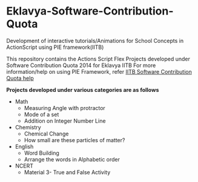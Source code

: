 # Eklavya-Software-Contribution-Quota
Development of interactive tutorials/Animations for School Concepts in ActionScript using PIE framework(IITB)

This repository contains the Actions Script Flex Projects developed under Software Contribution Quota 2014 for Eklavya IITB
For more information/help on using PIE Framework, refer [IITB Software Contribution Quota help](http://ekalavya.it.iitb.ac.in/summerinternship2014/groups.jsp#help)


**Projects developed under various categories are as follows**
* Math
  * Measuring Angle with protractor
  * Mode of a set
  * Addition on Integer Number Line
* Chemistry
  * Chemical Change
  * How small are these particles of matter?
* English
  * Word Building
  * Arrange the words in Alphabetic order
* NCERT
  * Material 3- True and False Activity
